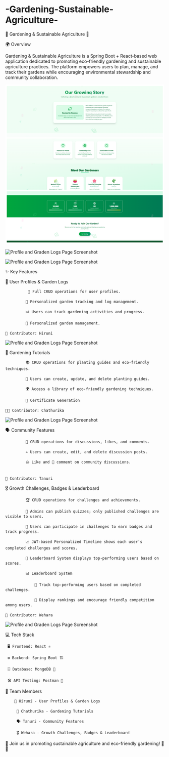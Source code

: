 # -Gardening-Sustainable-Agriculture-
🌱 Gardening & Sustainable Agriculture 🌿

🌍 Overview

Gardening & Sustainable Agriculture is a Spring Boot + React-based web application dedicated to promoting eco-friendly gardening and sustainable agriculture practices. The platform empowers users to plan, manage, and track their gardens while encouraging environmental stewardship and community collaboration.

 ![Home](frontend/src/assets/about.png)

 ![Profile and Graden Logs Page Screenshot](./assets/about.png)

 ![Profile and Graden Logs Page Screenshot](./assets/contact.png)

✨ Key Features

🌾 User Profiles & Garden Logs

              📝 Full CRUD operations for user profiles.

             🌿 Personalized garden tracking and log management.

             📊 Users can track gardening activities and progress.

             🌿 Personalized garden management.

    👤 Contributor: Hiruni
![Profile and Graden Logs Page Screenshot](./assets/loginImage.png)
    

📖 Gardening Tutorials

             📚 CRUD operations for planting guides and eco-friendly techniques.

             🌱 Users can create, update, and delete planting guides.

             🌍 Access a library of eco-friendly gardening techniques.

             📜 Certificate Generation

    👩‍🏫 Contributor: Chathurika
  ![Profile and Graden Logs Page Screenshot](./assets/tutorialImage.png)

🗣️ Community Features

             💬 CRUD operations for discussions, likes, and comments.

             ✍️ Users can create, edit, and delete discussion posts.

             👍 Like and 💬 comment on community discussions.

             
    👥 Contributor: Tanuri

🎖️ Growth Challenges, Badges & Leaderboard

             🏆 CRUD operations for challenges and achievements.

             🧩 Admins can publish quizzes; only published challenges are visible to users.

             🎯 Users can participate in challenges to earn badges and track progress.

             📈 JWT-based Personalized Timeline shows each user’s completed challenges and scores.

             🥇 Leaderboard System displays top-performing users based on scores.

             📊 Leaderboard System 

                 🏅 Track top-performing users based on completed challenges.

                 📢 Display rankings and encourage friendly competition among users.

    🥇 Contributor: Wehara
  ![Profile and Graden Logs Page Screenshot](./assets/quizImage.png)


💻 Tech Stack

     🖥 Frontend: React ⚛️

     ⚙️ Backend: Spring Boot 🏗️

     🗄 Database: MongoDB 🍃

     🛠 API Testing: Postman 📮


👥 Team Members

        🌾 Hiruni - User Profiles & Garden Logs

         📖 Chathurika - Gardening Tutorials

         🗣️ Tanuri - Community Features

         🎖️ Wehara - Growth Challenges, Badges & Leaderboard

         

🌿 Join us in promoting sustainable agriculture and eco-friendly gardening! 🌱💚
